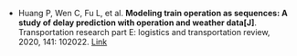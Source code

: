 * Huang P, Wen C, Fu L, et al. <b>Modeling train operation as sequences: A study of delay prediction with operation and weather data[J]</b>. Transportation research part E: logistics and transportation review, 2020, 141: 102022. [Link](https://www.sciencedirect.com/science/article/pii/S1366554520306736)